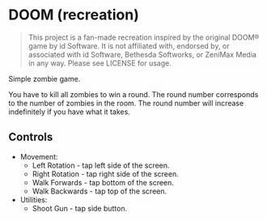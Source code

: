 # DOOM (recreation)

>This project is a fan-made recreation inspired by the original DOOM® game by id Software. It is not affiliated with, endorsed by, or associated with id Software, Bethesda Softworks, or ZeniMax Media in any way. Please see LICENSE for usage.

Simple zombie game.

You have to kill all zombies to win a round. The round number corresponds to the number of zombies in the room. The round number will increase indefinitely if you have what it takes.

## Controls
- Movement:
  - Left Rotation - tap left side of the screen.
  - Right Rotation - tap right side of the screen.
  - Walk Forwards - tap bottom of the screen.
  - Walk Backwards - tap top of the screen.
- Utilities:
  - Shoot Gun - tap side button.
